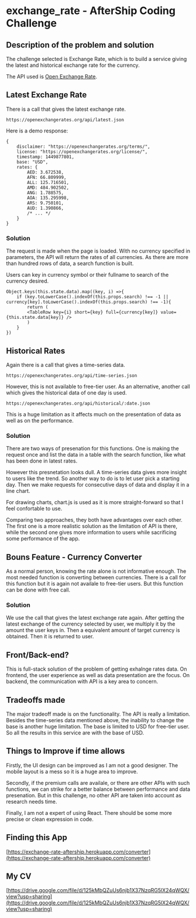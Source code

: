 # exchange_rate - AfterShip Coding Challenge

## Description of the problem and solution
The challenge selected is Exchange Rate, which is to build a service giving the latest and historical exchange rate for the currency.

The API used is [Open Exchange Rate](https://openexchangerates.org/).

## Latest Exchange Rate
There is a call that gives the latest exchange rate.
```
https://openexchangerates.org/api/latest.json
```
Here is a demo response:
```
{
    disclaimer: "https://openexchangerates.org/terms/",
    license: "https://openexchangerates.org/license/",
    timestamp: 1449877801,
    base: "USD",
    rates: {
        AED: 3.672538,
        AFN: 66.809999,
        ALL: 125.716501,
        AMD: 484.902502,
        ANG: 1.788575,
        AOA: 135.295998,
        ARS: 9.750101,
        AUD: 1.390866,
        /* ... */
    }
}
```
### Solution 
The request is made when the page is loaded. With no currency specified in parameters, the API will return the rates of all currencies. As there are more than hundred rows of data, a search function is built.

Users can key in currency symbol or their fullname to search of the currency desired. 

```
Object.keys(this.state.data).map((key, i) =>{
    if (key.toLowerCase().indexOf(this.props.search) !== -1 ||                                 currency[key].toLowerCase().indexOf(this.props.search) !== -1){
        return (
        <TableRow key={i} short={key} full={currency[key]} value={this.state.data[key]} />
        )  
    }
})
```
## Historical Rates
Again there is a call that gives a time-series data.
```
https://openexchangerates.org/api/time-series.json
```
However, this is not available to free-tier user. As an alternative, another call which gives the historical data of one day is used.
```
https://openexchangerates.org/api/historical/:date.json
```
This is a huge limitation as it affects much on the presentation of data as well as on the performance.
### Solution
There are two ways of presenation for this functions. One is making the request once and list the data in a table with the search function, like what has been done in latest rates.

However this presnetation looks dull. A time-series data gives more insight to users like the trend. So another way to do is to let user pick a starting day. Then we make requests for consecutive days of data and display it in a line chart. 

For drawing charts, chart.js is used as it is more straight-forward so that I feel confortable to use.

Comparing two approaches, they both have advantages over each other. The first one is a more realistic solution as the limitation of API is there, while the second one gives more information to users while sacrificing some performance of the app.

## Bouns Feature - Currency Converter
As a normal person, knowing the rate alone is not informative enough. The most needed function is converting between currencies. There is a call for this function but it is again not availale to free-tier users. But this function can be done with free call.

### Solution
We use the call that gives the latest exchange rate again. After getting the latest exchange of the currency selected by user, we multiply it by the amount the user keys in. Then a equivalent amount of target currency is obtained. Then it is returned to user.

## Front/Back-end?
This is full-stack solution of the problem of getting exhalnge rates data. On frontend, the user experience as well as data presentation are the focus. On backend, the communication with API is a key area to concern.


## Tradeoffs made

The major tradeoff made is on the functionality. The API is really a limitation. Besides the time-series data mentioned above, the inability to change the base is another huge limitation. The base is limited to USD for free-tier user. So all the results in this service are with the base of USD. 

## Things to Improve if time allows
Firstly, the UI design can be improved as I am not a good designer. The mobile layout is a mess so it is a huge area to improve.

Secondly, if the premium calls are availale, or there are other APIs with such functions, we can strike for a better balance between performance and data presenation. But in this challenge, no other API are taken into account as research needs time.

Finally, I am not a expert of using React. There should be some more precise or clean expression in code. 

## Finding this App
[https://exchange-rate-aftership.herokuapp.com/converter](https://exchange-rate-aftership.herokuapp.com/converter)

## My CV
[https://drive.google.com/file/d/125kMbQZuUs6njb1X37NzqRG5lX24qWQX/view?usp=sharing](https://drive.google.com/file/d/125kMbQZuUs6njb1X37NzqRG5lX24qWQX/view?usp=sharing)

